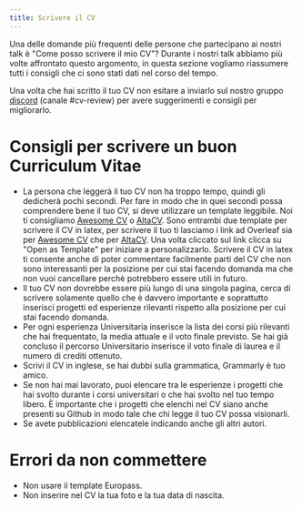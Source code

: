```yaml
---
title: Scrivere il CV
---
```


Una delle domande più frequenti delle persone che partecipano ai nostri talk è "Come posso scrivere il mio CV"? 
Durante i nostri talk abbiamo più volte affrontato questo argomento, in questa sezione vogliamo riassumere tutti i consigli che ci sono stati dati nel corso del tempo.

Una volta che hai scritto il tuo CV non esitare a inviarlo sul nostro gruppo [discord](https://discord.gg/BR2udfnpje) (canale #cv-review) per avere suggerimenti e consigli per migliorarlo.

# Consigli per scrivere un buon Curriculum Vitae

- La persona che leggerà il tuo CV non ha troppo tempo, quindi gli dedicherà pochi secondi. Per fare in modo che in quei secondi possa comprendere bene il tuo CV, si deve utilizzare un template leggibile. 
Noi ti consigliamo [Awesome CV](https://github.com/posquit0/Awesome-CV) o [AltaCV](https://github.com/liantze/AltaCV). Sono entrambi due template per scrivere il CV in latex, per scrivere il tuo ti lasciamo i link ad Overleaf sia per [Awesome CV](https://www.overleaf.com/latex/templates/awesome-cv/dfnvtnhzhhbm) che per [AltaCV](https://www.overleaf.com/latex/templates/altacv-template/trgqjpwnmtgv). Una volta cliccato sul link clicca su "Open as Template" per iniziare a personalizzarlo. Scrivere il CV in latex ti consente anche di poter commentare facilmente parti del CV che non sono interessanti per la posizione per cui stai facendo domanda ma che non vuoi cancellare perchè potrebbero essere utili in futuro.
- Il tuo CV non dovrebbe essere più lungo di una singola pagina, cerca di scrivere solamente quello che è davvero importante e soprattutto inserisci progetti ed esperienze rilevanti rispetto alla posizione per cui stai facendo domanda.
- Per ogni esperienza Universitaria inserisce la lista dei corsi più rilevanti che hai frequentato, la media attuale e il voto finale previsto. Se hai già concluso il percorso Universitario inserisce il voto finale di laurea e il numero di crediti ottenuto.
- Scrivi il CV in inglese, se hai dubbi sulla grammatica, Grammarly è tuo amico.
- Se non hai mai lavorato, puoi elencare tra le esperienze i progetti che hai svolto durante i corsi universitari o che hai svolto nel tuo tempo libero. È importante che i progetti che elenchi nel CV siano anche presenti su Github in modo tale che chi legge il tuo CV possa visionarli.
- Se avete pubblicazioni elencatele indicando anche gli altri autori.

# Errori da non commettere

- Non usare il template Europass.
- Non inserire nel CV la tua foto e la tua data di nascita.

